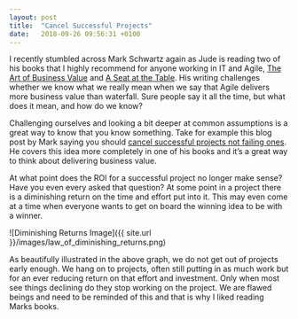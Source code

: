 ```yaml
---
layout: post
title:  "Cancel Successful Projects"
date:   2018-09-26 09:56:31 +0100
---
```


I recently stumbled across Mark Schwartz again as Jude is reading two of his books that I highly recommend for anyone  working in IT and Agile, [The Art of Business Value](https://www.amazon.co.uk/Art-Business-Value-Mark-Schwartz/dp/1942788045/) and [A Seat at the Table](https://www.amazon.co.uk/Seat-Table-Leadership-Age-Agility/dp/1942788118/). His writing challenges whether we know what we really mean when we say that Agile delivers more business value than waterfall. Sure people say it all the time, but what does it mean, and how do we know?

Challenging ourselves and looking a bit deeper at common assumptions is a great way to know that you know something. Take for example this blog post by Mark saying you should [cancel successful projects not failing ones](https://governmentittoday.wordpress.com/2015/03/20/cancel-successful-projects-not-failing-ones/). He covers this idea more completely in one of his books and it’s a great way to think about delivering business value. 

At what point does the ROI for a successful project no longer make sense? Have you even every asked that question? At some point in a project there is a diminishing return on the time and effort put into it. This may even come at a time when everyone wants to get on board the winning idea to be with a winner.

![Diminishing Returns Image]({{ site.url }}/images/law_of_diminishing_returns.png)

As beautifully illustrated in the above graph, we do not get out of projects early enough. We hang on to projects, often still putting in as much work but for an ever reducing return on that effort and investment. Only when most see things declining do they stop working on the project. We are flawed beings and need to be reminded of this and that is why I liked reading Marks books.
